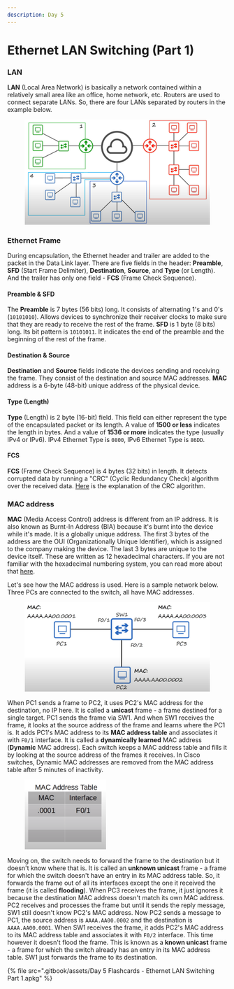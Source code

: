 ```yaml
---
description: Day 5
---
```


# Ethernet LAN Switching (Part 1)

### LAN

**LAN** (Local Area Network) is basically a network contained within a relatively small area like an office, home network, etc. Routers are used to connect separate LANs. So, there are four LANs separated by routers in the example below.

<figure><img src=".gitbook/assets/image (64).png" alt="LANs example" width="563"><figcaption></figcaption></figure>

### Ethernet Frame

During encapsulation, the Ethernet header and trailer are added to the packet in the Data Link layer. There are five fields in the header: **Preamble**, **SFD** (Start Frame Delimiter), **Destination**, **Source**, and **Type** (or Length). And the trailer has only one field - **FCS** (Frame Check Sequence).

#### Preamble & SFD

The **Preamble** is 7 bytes (56 bits) long. It consists of alternating 1's and 0's (`10101010`). Allows devices to synchronize their receiver clocks to make sure that they are ready to receive the rest of the frame. **SFD** is 1 byte (8 bits) long. Its bit pattern is `10101011`. It indicates the end of the preamble and the beginning of the rest of the frame.

#### Destination & Source

**Destination** and **Source** fields indicate the devices sending and receiving the frame. They consist of the destination and source MAC addresses. **MAC** address is a 6-byte (48-bit) unique address of the physical device.

#### Type (Length)

**Type** (Length) is 2 byte (16-bit) field. This field can either represent the type of the encapsulated packet or its length. A value of **1500 or less** indicates the length in bytes. And a value of **1536 or more** indicates the type (usually IPv4 or IPv6). IPv4 Ethernet Type is `0800`, IPv6 Ethernet Type is `86DD`.

#### FCS

**FCS** (Frame Check Sequence) is 4 bytes (32 bits) in length. It detects corrupted data by running a "CRC" (Cyclic Redundancy Check) algorithm over the received data. [Here](https://en.wikipedia.org/wiki/Cyclic\_redundancy\_check) is the explanation of the CRC algorithm.&#x20;

### MAC address

**MAC** (Media Access Control) address is different from an IP address. It is also known as Burnt-In Address (BIA) because it's burnt into the device while it's made. It is a globally unique address. The first 3 bytes of the address are the OUI (Organizationally Unique Identifier), which is assigned to the company making the device. The last 3 bytes are unique to the device itself. These are written as 12 hexadecimal characters. If you are not familiar with the hexadecimal numbering system, you can read more about that [here](https://www.techtarget.com/whatis/definition/hexadecimal).

Let's see how the MAC address is used. Here is a sample network below. Three PCs are connected to the switch, all have MAC addresses.

<figure><img src=".gitbook/assets/image (36).png" alt="sample network" width="563"><figcaption></figcaption></figure>

When PC1 sends a frame to PC2, it uses PC2's MAC address for the destination, no IP here. It is called a **unicast** frame - a frame destined for a single target. PC1 sends the frame via SW1. And when SW1 receives the frame, it looks at the source address of the frame and learns where the PC1 is. It adds PC1's MAC address to its **MAC address table** and associates it with `F0/1` interface. It is called a **dynamically learned** MAC address (**Dynamic** MAC address). Each switch keeps a MAC address table and fills it by looking at the source address of the frames it receives. In Cisco switches, Dynamic MAC addresses are removed from the MAC address table after 5 minutes of inactivity.

<figure><img src=".gitbook/assets/image (97).png" alt="mac address table" width="186"><figcaption></figcaption></figure>

Moving on, the switch needs to forward the frame to the destination but it doesn't know where that is. It is called an **unknown unicast** frame - a frame for which the switch doesn't have an entry in its MAC address table. So, it forwards the frame out of all its interfaces except the one it received the frame (it is called **flooding**). When PC3 receives the frame, it just ignores it because the destination MAC address doesn't match its own MAC address. PC2 receives and processes the frame but until it sends the reply message, SW1 still doesn't know PC2's MAC address. Now PC2 sends a message to PC1, the source address is `AAAA.AA00.0002` and the destination is `AAAA.AA00.0001`. When SW1 receives the frame, it adds PC2's MAC address to its MAC address table and associates it with `F0/2` interface. This time however it doesn't flood the frame. This is known as a **known unicast** frame - a frame for which the switch already has an entry in its MAC address table. SW1 just forwards the frame to its destination.

{% file src=".gitbook/assets/Day 5 Flashcards - Ethernet LAN Switching Part 1.apkg" %}
